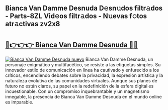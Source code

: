 ## Bianca Van Damme Desnuda D𝚎sn𝚞dos filtr𝚊dos - Parts-8ZL Vid𝚎os filtr𝚊dos - N𝚞evas f𝚘tos atr𝚊ctivas zv2x8

# <h2><a href="http://mb7yxwa.tromn.icu/?c=Bianca+Van+Damme+Desnuda">🔗👉👉👉 Bianca Van Damme Desnuda 🔗🔗</a></h2>

[![Bianca Van Damme Desnuda nuevo](https://i.imgur.com/pEAQMta.gif)](http://mb7yxwa.tromn.icu/?c=Bianca+Van+Damme+Desnuda)
Bianca Van Damme Desnuda, un personaje enigmático y multifacético, se resiste a las etiquetas simples. Su innovador estilo de comunicación en línea ha cautivado y enfurecido a los críticos, encendiendo debates sobre la privacidad, la expresión artística y la naturaleza evolutiva de las comunidades virtuales. Aunque sus planes de futuro no están claros, su papel en la redefinición de la esfera digital es incuestionable. Con un compromiso inquebrantable y un magnetismo innegable, la presencia de Bianca Van Damme Desnuda en el mundo online es imparable.

